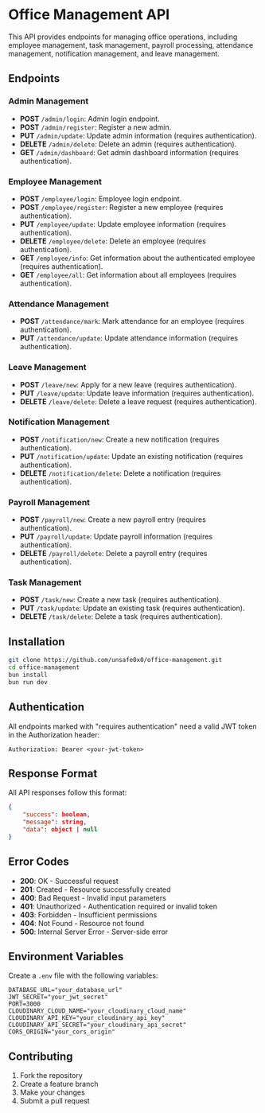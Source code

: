 # Office Management API

This API provides endpoints for managing office operations, including employee management, task management, payroll processing, attendance management, notification management, and leave management.

## Endpoints

### Admin Management

- **POST** `/admin/login`: Admin login endpoint.
- **POST** `/admin/register`: Register a new admin.
- **PUT** `/admin/update`: Update admin information (requires authentication).
- **DELETE** `/admin/delete`: Delete an admin (requires authentication).
- **GET** `/admin/dashboard`: Get admin dashboard information (requires authentication).

### Employee Management

- **POST** `/employee/login`: Employee login endpoint.
- **POST** `/employee/register`: Register a new employee (requires authentication).
- **PUT** `/employee/update`: Update employee information (requires authentication).
- **DELETE** `/employee/delete`: Delete an employee (requires authentication).
- **GET** `/employee/info`: Get information about the authenticated employee (requires authentication).
- **GET** `/employee/all`: Get information about all employees (requires authentication).

### Attendance Management

- **POST** `/attendance/mark`: Mark attendance for an employee (requires authentication).
- **PUT** `/attendance/update`: Update attendance information (requires authentication).

### Leave Management

- **POST** `/leave/new`: Apply for a new leave (requires authentication).
- **PUT** `/leave/update`: Update leave information (requires authentication).
- **DELETE** `/leave/delete`: Delete a leave request (requires authentication).

### Notification Management

- **POST** `/notification/new`: Create a new notification (requires authentication).
- **PUT** `/notification/update`: Update an existing notification (requires authentication).
- **DELETE** `/notification/delete`: Delete a notification (requires authentication).

### Payroll Management

- **POST** `/payroll/new`: Create a new payroll entry (requires authentication).
- **PUT** `/payroll/update`: Update payroll information (requires authentication).
- **DELETE** `/payroll/delete`: Delete a payroll entry (requires authentication).

### Task Management

- **POST** `/task/new`: Create a new task (requires authentication).
- **PUT** `/task/update`: Update an existing task (requires authentication).
- **DELETE** `/task/delete`: Delete a task (requires authentication).


## Installation

```bash
git clone https://github.com/unsafe0x0/office-management.git
cd office-management
bun install
bun run dev
```

## Authentication

All endpoints marked with "requires authentication" need a valid JWT token in the Authorization header:

```
Authorization: Bearer <your-jwt-token>
```

## Response Format

All API responses follow this format:

```json
{
    "success": boolean,
    "message": string,
    "data": object | null
}
```

## Error Codes

- **200**: OK - Successful request
- **201**: Created - Resource successfully created
- **400**: Bad Request - Invalid input parameters
- **401**: Unauthorized - Authentication required or invalid token
- **403**: Forbidden - Insufficient permissions
- **404**: Not Found - Resource not found
- **500**: Internal Server Error - Server-side error

## Environment Variables

Create a `.env` file with the following variables:

```
DATABASE_URL="your_database_url"
JWT_SECRET="your_jwt_secret"
PORT=3000
CLOUDINARY_CLOUD_NAME="your_cloudinary_cloud_name"
CLOUDINARY_API_KEY="your_cloudinary_api_key"
CLOUDINARY_API_SECRET="your_cloudinary_api_secret"
CORS_ORIGIN="your_cors_origin"
```

## Contributing

1. Fork the repository
2. Create a feature branch
3. Make your changes
4. Submit a pull request